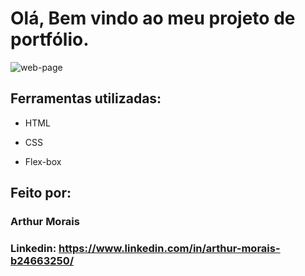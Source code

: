 # Olá, Bem vindo ao meu projeto de portfólio.

![web-page](https://github.com/arthur-morais/portfolio-alura/assets/96094985/d749ce81-73d0-4d7f-ae34-5948062e0b60)

## Ferramentas utilizadas:

* HTML

* CSS

* Flex-box

## Feito por:

### Arthur Morais

### Linkedin: https://www.linkedin.com/in/arthur-morais-b24663250/
